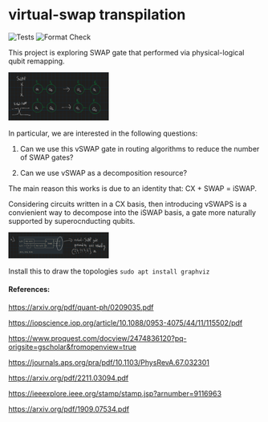 # virtual-swap transpilation

![Tests](https://github.com/Pitt-JonesLab/virtual-swap/actions/workflows/tests.yml/badge.svg?branch=main)
![Format Check](https://github.com/Pitt-JonesLab/virtual-swap/actions/workflows/format-check.yml/badge.svg?branch=main)

This project is exploring SWAP gate that performed via physical-logical qubit remapping.

<img src="images/vswap.png" width="200" />

In particular, we are interested in the following questions:

1. Can we use this vSWAP gate in routing algorithms to reduce the number of SWAP gates?

2. Can we use vSWAP as a decomposition resource?

The main reason this works is due to an identity that:
CX + SWAP = iSWAP.

Considering circuits written in a CX basis, then introducing vSWAPS is a convienient way to decompose into the iSWAP basis, a gate more naturally supported by superocnducting qubits.

<img src="images/decomp.png" width="200" />

Install this to draw the topologies
`sudo apt install graphviz`

#### References:

https://arxiv.org/pdf/quant-ph/0209035.pdf

https://iopscience.iop.org/article/10.1088/0953-4075/44/11/115502/pdf

https://www.proquest.com/docview/2474836120?pq-origsite=gscholar&fromopenview=true

https://journals.aps.org/pra/pdf/10.1103/PhysRevA.67.032301

https://arxiv.org/pdf/2211.03094.pdf

https://ieeexplore.ieee.org/stamp/stamp.jsp?arnumber=9116963

https://arxiv.org/pdf/1909.07534.pdf
